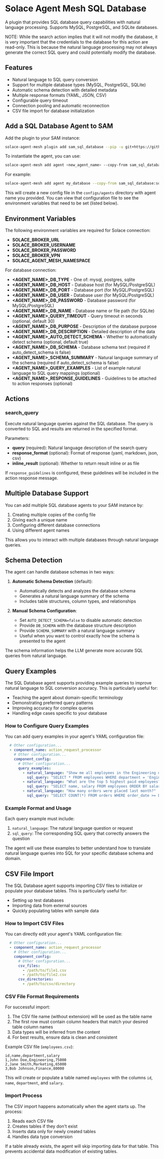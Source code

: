 # Solace Agent Mesh SQL Database

A plugin that provides SQL database query capabilities with natural language processing. Supports MySQL, PostgreSQL, and SQLite databases.

NOTE: While the search action implies that it will not modify the database, it is very important that the credentials to the database for this action are read-only. This is because the natural language processing may not always generate the correct SQL query and could potentially modify the database.

## Features

- Natural language to SQL query conversion
- Support for multiple database types (MySQL, PostgreSQL, SQLite)
- Automatic schema detection with detailed metadata
- Multiple response formats (YAML, JSON, CSV)
- Configurable query timeout
- Connection pooling and automatic reconnection
- CSV file import for database initialization

## Add a SQL Database Agent to SAM

Add the plugin to your SAM instance:

```sh
solace-agent-mesh plugin add sam_sql_database --pip -u git+https://github.com/SolaceLabs/solace-agent-mesh-core-plugins#subdirectory=sam-sql-database
```

To instantiate the agent, you can use:

```sh
solace-agent-mesh add agent <new_agent_name> --copy-from sam_sql_database:sql_database
```

For example:

```sh
solace-agent-mesh add agent my_database --copy-from sam_sql_database:sql_database
```

This will create a new config file in the `configs/agents` directory with agent name you provided. You can view that configuration file to see the environment variables that need to be set (listed below).

## Environment Variables

The following environment variables are required for Solace connection:
- **SOLACE_BROKER_URL**
- **SOLACE_BROKER_USERNAME**
- **SOLACE_BROKER_PASSWORD**
- **SOLACE_BROKER_VPN**
- **SOLACE_AGENT_MESH_NAMESPACE**

For database connection:
- **<AGENT_NAME>_DB_TYPE** - One of: mysql, postgres, sqlite
- **<AGENT_NAME>_DB_HOST** - Database host (for MySQL/PostgreSQL)
- **<AGENT_NAME>_DB_PORT** - Database port (for MySQL/PostgreSQL)
- **<AGENT_NAME>_DB_USER** - Database user (for MySQL/PostgreSQL)
- **<AGENT_NAME>_DB_PASSWORD** - Database password (for MySQL/PostgreSQL)
- **<AGENT_NAME>_DB_NAME** - Database name or file path (for SQLite)
- **<AGENT_NAME>_QUERY_TIMEOUT** - Query timeout in seconds (optional, default 30)
- **<AGENT_NAME>_DB_PURPOSE** - Description of the database purpose
- **<AGENT_NAME>_DB_DESCRIPTION** - Detailed description of the data
- **<AGENT_NAME>_AUTO_DETECT_SCHEMA** - Whether to automatically detect schema (optional, default true)
- **<AGENT_NAME>_DB_SCHEMA** - Database schema text (required if auto_detect_schema is false)
- **<AGENT_NAME>_SCHEMA_SUMMARY** - Natural language summary of the schema (required if auto_detect_schema is false)
- **<AGENT_NAME>_QUERY_EXAMPLES** - List of example natural language to SQL query mappings (optional)
- **<AGENT_NAME>_RESPONSE_GUIDELINES** - Guidelines to be attached to action responses (optional)

## Actions

### search_query
Execute natural language queries against the SQL database. The query is converted to SQL and results are returned in the specified format.

Parameters:
- **query** (required): Natural language description of the search query
- **response_format** (optional): Format of response (yaml, markdown, json, csv)
- **inline_result** (optional): Whether to return result inline or as file

If `response_guidelines` is configured, these guidelines will be included in the action response message.

## Multiple Database Support

You can add multiple SQL database agents to your SAM instance by:

1. Creating multiple copies of the config file
2. Giving each a unique name
3. Configuring different database connections
4. Using different agent names

This allows you to interact with multiple databases through natural language queries.

## Schema Detection

The agent can handle database schemas in two ways:

1. **Automatic Schema Detection** (default):
   - Automatically detects and analyzes the database schema
   - Generates a natural language summary of the schema
   - Includes table structures, column types, and relationships

2. **Manual Schema Configuration**:
   - Set `AUTO_DETECT_SCHEMA=false` to disable automatic detection
   - Provide `DB_SCHEMA` with the database structure description
   - Provide `SCHEMA_SUMMARY` with a natural language summary
   - Useful when you want to control exactly how the schema is presented to the agent

The schema information helps the LLM generate more accurate SQL queries from natural language.

## Query Examples

The SQL Database agent supports providing example queries to improve natural language to SQL conversion accuracy. This is particularly useful for:
- Teaching the agent about domain-specific terminology
- Demonstrating preferred query patterns
- Improving accuracy for complex queries
- Handling edge cases specific to your database

### How to Configure Query Examples

You can add query examples in your agent's YAML configuration file:

```yaml
  # Other configuration...
  - component_name: action_request_processor
    # Other configuration...
    component_config:
      # Other configuration...
      query_examples:
        - natural_language: "Show me all employees in the Engineering department"
          sql_query: "SELECT * FROM employees WHERE department = 'Engineering'"
        - natural_language: "What are the top 5 highest paid employees?"
          sql_query: "SELECT name, salary FROM employees ORDER BY salary DESC LIMIT 5"
        - natural_language: "How many orders were placed last month?"
          sql_query: "SELECT COUNT(*) FROM orders WHERE order_date >= DATE_SUB(CURDATE(), INTERVAL 1 MONTH)"
```
### Example Format and Usage


Each query example must include:
1. `natural_language`: The natural language question or request
2. `sql_query`: The corresponding SQL query that correctly answers the question

The agent will use these examples to better understand how to translate natural language queries into SQL for your specific database schema and domain.

## CSV File Import

The SQL Database agent supports importing CSV files to initialize or populate your database tables. This is particularly useful for:
- Setting up test databases
- Importing data from external sources
- Quickly populating tables with sample data

### How to Import CSV Files

You can directly edit your agent's YAML configuration file:

```yaml
  # Other configuration...
  - component_name: action_request_processor
    # Other configuration...
    component_config:
      # Other configuration...
      csv_files:
        - /path/to/file1.csv
        - /path/to/file2.csv
      csv_directories:
        - /path/to/csv/directory
```

### CSV File Format Requirements

For successful import:

1. The CSV file name (without extension) will be used as the table name
2. The first row must contain column headers that match your desired table column names
3. Data types will be inferred from the content
4. For best results, ensure data is clean and consistent

Example CSV file (`employees.csv`):
```
id,name,department,salary
1,John Doe,Engineering,75000
2,Jane Smith,Marketing,65000
3,Bob Johnson,Finance,80000
```

This will create or populate a table named `employees` with the columns `id`, `name`, `department`, and `salary`.

### Import Process

The CSV import happens automatically when the agent starts up. The process:

1. Reads each CSV file
2. Creates tables if they don't exist
3. Inserts data only for newly created tables
4. Handles data type conversion

If a table already exists, the agent will skip importing data for that table. This prevents accidental data modification of existing tables.
